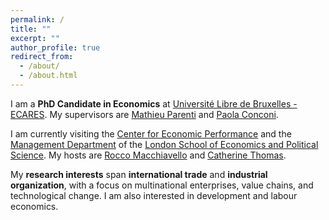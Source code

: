 ```yaml
---
permalink: /
title: ""
excerpt: ""
author_profile: true
redirect_from: 
  - /about/
  - /about.html
---
```


I am a **PhD Candidate in Economics** at <a href="https://ecares.ulb.be/" target="_blank">Université Libre de Bruxelles - ECARES</a>. My supervisors are <a href="http://mathieuparenti.weebly.com/" target="_blank">Mathieu Parenti</a> and <a href="https://sites.google.com/view/paola-conconi-website/" target="_blank">Paola Conconi</a>.

I am currently visiting the <a href="https://cep.lse.ac.uk/" target="_blank">Center for Economic Performance</a> and the <a href="https://www.lse.ac.uk/management" target="_blank">Management Department</a> of the <a href="https://lse.ac.uk/" target="_blank">London School of Economics and Political Science</a>. My hosts are <a href="https://sites.google.com/site/roccomacchiavello/" target="_blank">Rocco Macchiavello</a> and <a href="https://www.lse.ac.uk/management/people/academic-staff/cthomas" target="_blank">Catherine Thomas</a>.

My **research interests** span **international trade** and **industrial organization**, with a focus on multinational enterprises, value chains, and technological change. I am also interested in development and labour economics.  








